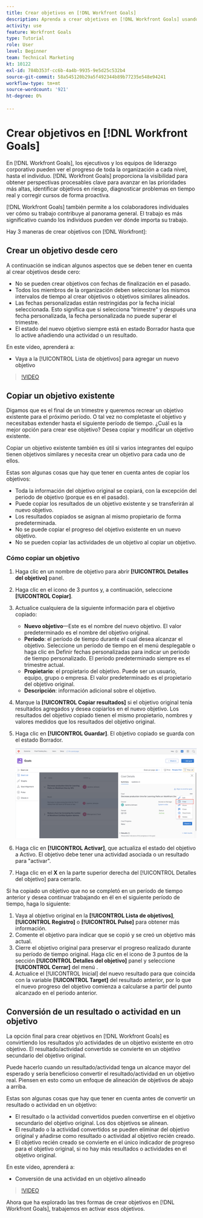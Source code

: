 ```yaml
---
title: Crear objetivos en [!DNL Workfront Goals]
description: Aprenda a crear objetivos en [!DNL Workfront Goals] usando tres opciones diferentes.
activity: use
feature: Workfront Goals
type: Tutorial
role: User
level: Beginner
team: Technical Marketing
kt: 10122
exl-id: 784b353f-cc6b-4a4b-9935-9e5d25c532b4
source-git-commit: 58a545120b29a5f492344b89b77235e548e94241
workflow-type: tm+mt
source-wordcount: '921'
ht-degree: 0%

---
```


# Crear objetivos en [!DNL Workfront Goals]

En [!DNL Workfront Goals], los ejecutivos y los equipos de liderazgo corporativo pueden ver el progreso de toda la organización a cada nivel, hasta el individuo. [!DNL Workfront Goals] proporciona la visibilidad para obtener perspectivas procesables clave para avanzar en las prioridades más altas, identificar objetivos en riesgo, diagnosticar problemas en tiempo real y corregir cursos de forma proactiva.

[!DNL Workfront Goals] también permite a los colaboradores individuales ver cómo su trabajo contribuye al panorama general. El trabajo es más significativo cuando los individuos pueden ver dónde importa su trabajo.

Hay 3 maneras de crear objetivos con [!DNL Workfront]:

## Crear un objetivo desde cero

A continuación se indican algunos aspectos que se deben tener en cuenta al crear objetivos desde cero:

* No se pueden crear objetivos con fechas de finalización en el pasado.
* Todos los miembros de la organización deben seleccionar los mismos intervalos de tiempo al crear objetivos o objetivos similares alineados.
* Las fechas personalizadas están restringidas por la fecha inicial seleccionada. Esto significa que si selecciona &quot;trimestre&quot; y después una fecha personalizada, la fecha personalizada no puede superar el trimestre.
* El estado del nuevo objetivo siempre está en estado Borrador hasta que lo active añadiendo una actividad o un resultado.

En este vídeo, aprenderá a:

* Vaya a la [!UICONTROL Lista de objetivos] para agregar un nuevo objetivo

>[!VIDEO](https://video.tv.adobe.com/v/335191/?quality=12)

## Copiar un objetivo existente

Digamos que es el final de un trimestre y queremos recrear un objetivo existente para el próximo período. O tal vez no completaste el objetivo y necesitabas extender hasta el siguiente período de tiempo. ¿Cuál es la mejor opción para crear ese objetivo? Desea copiar y modificar un objetivo existente.

Copiar un objetivo existente también es útil si varios integrantes del equipo tienen objetivos similares y necesita crear un objetivo para cada uno de ellos.

Estas son algunas cosas que hay que tener en cuenta antes de copiar los objetivos:

* Toda la información del objetivo original se copiará, con la excepción del periodo de objetivo (porque es en el pasado).
* Puede copiar los resultados de un objetivo existente y se transferirán al nuevo objetivo.
* Los resultados copiados se asignan al mismo propietario de forma predeterminada.
* No se puede copiar el progreso del objetivo existente en un nuevo objetivo.
* No se pueden copiar las actividades de un objetivo al copiar un objetivo.

### Cómo copiar un objetivo

1. Haga clic en un nombre de objetivo para abrir **[!UICONTROL Detalles del objetivo]** panel.
1. Haga clic en el icono de 3 puntos y, a continuación, seleccione **[!UICONTROL Copiar]**.
1. Actualice cualquiera de la siguiente información para el objetivo copiado:
   * **Nuevo objetivo**—Este es el nombre del nuevo objetivo. El valor predeterminado es el nombre del objetivo original.
   * **Periodo**: el período de tiempo durante el cual desea alcanzar el objetivo. Seleccione un período de tiempo en el menú desplegable o haga clic en Definir fechas personalizadas para indicar un período de tiempo personalizado. El periodo predeterminado siempre es el trimestre actual.
   * **Propietario**: el propietario del objetivo. Puede ser un usuario, equipo, grupo o empresa. El valor predeterminado es el propietario del objetivo original.
   * **Descripción**: información adicional sobre el objetivo.

1. Marque la **[!UICONTROL Copiar resultados]** si el objetivo original tenía resultados agregados y desea copiarlos en el nuevo objetivo. Los resultados del objetivo copiado tienen el mismo propietario, nombres y valores medidos que los resultados del objetivo original.

1. Haga clic en **[!UICONTROL Guardar]**. El objetivo copiado se guarda con el estado Borrador.

   ![Una imagen del [!UICONTROL Detalles del objetivo] panel en [!DNL Workfront Goals] con la variable [!UICONTROL Copiar] option](assets/03-workfront-goals-copy-a-goal.png)

1. Haga clic en **[!UICONTROL Activar]**, que actualiza el estado del objetivo a Activo. El objetivo debe tener una actividad asociada o un resultado para &quot;activar&quot;.

1. Haga clic en el **X** en la parte superior derecha del [!UICONTROL Detalles del objetivo] para cerrarlo.

Si ha copiado un objetivo que no se completó en un período de tiempo anterior y desea continuar trabajando en él en el siguiente período de tiempo, haga lo siguiente:

1. Vaya al objetivo original en la **[!UICONTROL Lista de objetivos]**, **[!UICONTROL Registro]** o **[!UICONTROL Pulse]** para obtener más información.
1. Comente el objetivo para indicar que se copió y se creó un objetivo más actual.
1. Cierre el objetivo original para preservar el progreso realizado durante su período de tiempo original. Haga clic en el icono de 3 puntos de la sección **[!UICONTROL Detalles del objetivo]** panel y seleccione **[!UICONTROL Cerrar]** del menú .
1. Actualice el [!UICONTROL Inicial] del nuevo resultado para que coincida con la variable **[!UICONTROL Target]** del resultado anterior, por lo que el nuevo progreso del objetivo comienza a calcularse a partir del punto alcanzado en el periodo anterior.

## Conversión de un resultado o actividad en un objetivo

La opción final para crear objetivos en [!DNL Workfront Goals] es convirtiendo los resultados y/o actividades de un objetivo existente en otro objetivo. El resultado/actividad convertido se convierte en un objetivo secundario del objetivo original.

Puede hacerlo cuando un resultado/actividad tenga un alcance mayor del esperado y sería beneficioso convertir el resultado/actividad en un objetivo real. Piensen en esto como un enfoque de alineación de objetivos de abajo a arriba.

Estas son algunas cosas que hay que tener en cuenta antes de convertir un resultado o actividad en un objetivo:

* El resultado o la actividad convertidos pueden convertirse en el objetivo secundario del objetivo original. Los dos objetivos se alinean.
* El resultado o la actividad convertidos se pueden eliminar del objetivo original y añadirse como resultado o actividad al objetivo recién creado.
* El objetivo recién creado se convierte en el único indicador de progreso para el objetivo original, si no hay más resultados o actividades en el objetivo original.

En este vídeo, aprenderá a:

* Conversión de una actividad en un objetivo alineado

>[!VIDEO](https://video.tv.adobe.com/v/335192/?quality=12)

Ahora que ha explorado las tres formas de crear objetivos en [!DNL Workfront Goals], trabajemos en activar esos objetivos.
